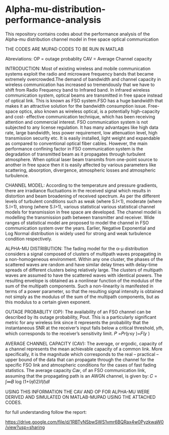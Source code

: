 # Alpha-mu-distribution-performance-analysis
This repository contains codes about the performance analysis of the Alpha-mu distribution channel model in free space optical communication

THE CODES ARE MUPAD CODES TO BE RUN IN MATLAB

Abreviations:
OP = outage probablity
CAV = Average Channel capacity

INTRODUCTION:
Most of existing wireless and mobile communication systems exploit the radio and microwave frequency bands that became extremely overcrowded.The demand of bandwidth and channel capacity in wireless communication has increased so tremendously that we have to shift from Radio Frequency band to Infrared band. In infrared wireless communication system, optical beams are transmitted in free space instead of optical link. This is known as FSO system.FSO has a huge bandwidth that makes it an attractive solution for the bandwidth consumption issue. Free- space optics, also known as wireless optical, is a potentially high-capacity and cost- effective communication technique, which has been receiving attention and commercial interest.
FSO communication system is not subjected to any license regulation. It has many advantages like high data rate, large bandwidth, less power requirement, low attenuation level, high transmission security etc. It is easily installed, light weight and expandable as compared to conventional optical fiber cables. However, the main performance confining factor in FSO communication system is the degradation of transmitted beam as it propagates through turbulent atmosphere. When optical laser beam transmits from one-point source to another in free space then it is easily affected by various parameters like scattering, absorption, divergence, atmospheric losses and atmospheric turbulence. 

CHANNEL MODEL:
According to the temperature and pressure gradients, there are irradiance fluctuations in the received signal which results in distortion and beam broadening of received spectrum. As per the different levels of turbulent conditions such as weak (where S.I<1), moderate (where S.I=1), strong (where S.I>1), various statistical various statistical channel models for transmission in free space are developed. The channel model is modelling the transmission path between transmitter and receiver. Wide ranges of statistical model are proposed to model the channel in FSO communication system over the years. Earlier, Negative Exponential and Log Normal distribution is widely used for strong and weak turbulence condition respectively. 

ALPHA-MU DISTRIBUTION:
The fading model for the α-μ distribution considers a signal composed of clusters of multipath waves propagating in a non-homogeneous environment. Within any one cluster, the phases of the scattered waves are random and have similar delay times with delay-time spreads of different clusters being relatively large. The clusters of multipath waves are assumed to have the scattered waves with identical powers. The resulting envelope is obtained as a nonlinear function of the modulus of the sum of the multipath components. Such a non-linearity is manifested in terms of a power parameter, so that the resulting signal intensity is obtained not simply as the modulus of the sum of the multipath components, but as this modulus to a certain given exponent.

OUTAGE PROBABLITY (OP):
The availability of an FSO channel can be described by its outage probability, Pout. This is a particularly significant metric for any wireless link since it represents the probability that the instantaneous SNR at the receiver’s input falls below a critical threshold, 𝛾𝑡h, which corresponds to the receiver’s sensitivity limit.
𝑃 =𝑃𝑟(𝛾≤𝛾 )=𝐹(𝛾 )

AVERAGE CHANNEL CAPACITY (CAV):
The average, or ergodic, capacity of a channel represents the mean achievable capacity of a common link. More specifically, it is the magnitude which corresponds to the real – practical – upper bound of the data that can propagate through the channel for the specific FSO link and atmospheric conditions for the cases of fast fading statistics. The average capacity 𝐶𝑎𝑣, of an FSO communication link, assuming that the propagating path is an AWGN channel, is given by:
𝐶 = ∫∞𝐵 log (1+(𝜂𝐼)2)𝑓(𝐼)𝑑𝐼

USING THIS INFORMATION THE CAV AND OP FOR ALPHA-MU WERE DERIVED AND SIMULATED ON MATLAB-MUPAD USING THE ATTACHED CODES.


for full understanding  follow the report:

https://drive.google.com/file/d/1RBTyNSbwSWS1vmr6BQRax4w0PyzkwaW0/view?usp=sharing
